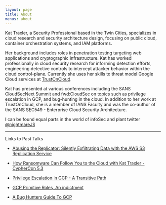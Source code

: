 ```yaml
---
layout: page
title: About
menus: about
---
```



Kat Traxler, a Security Professional based in the Twin Cities, specializes in cloud research and security architecture design, focusing on public cloud, container orchestration systems, and IAM platforms.   

Her background includes roles in penetration testing targeting web applications and cryptographic infrastructure. Kat has worked professionally in cloud security research for informing detection efforts, engineering detective controls to intercept attacker behavior within the cloud control-plane. Currently she uses her skills to threat model Google Cloud services at [TrustOnCloud](https://trustoncloud.com/).  

Kat has presented at various conferences including the SANS CloudSecNext Summit and fwd:CloudSec on topics such as privilege escalation in GCP, and bug-hunting in the cloud. In addition to her work at TrustOnCloud, she is a member of IANS Faculty and was the co-author of the SANS SEC549 - Enterprise Cloud Security Architecture.

I can be found equal parts in the world of infoSec and plant twitter [@nightmareJS](https://twitter.com/NightmareJS)


---


Links to Past Talks

* [Abusing the Replicator: Silently Exfiltrating Data with the AWS S3 Replication Service](https://www.youtube.com/watch?v=9lvLboXE9tw&list=PLCPCP1pNWD7N2SPaz4cmuS27xutaf32jy&index=19)

* [How Ransomware Can Follow You to the Cloud with Kat Traxler - CypherCon 5.3](https://www.youtube.com/watch?v=W735j4snNFw)

* [Privilege Escalation in GCP - A Transitive Path](https://www.sans.org/webcasts/privilege-escalation-gcp-transitive-path-114705)

* [GCP Primitive Roles, An indictment](https://www.youtube.com/watch?v=YGT_AmCA-eA)

* [A Bug Hunters Guide To GCP](https://www.youtube.com/watch?v=I7QWQmS2Mpg)






